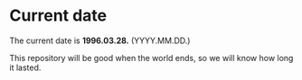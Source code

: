 # Current date

The current date is **1996.03.28.** (YYYY.MM.DD.)

This repository will be good when the world ends, so we will know how long it lasted.